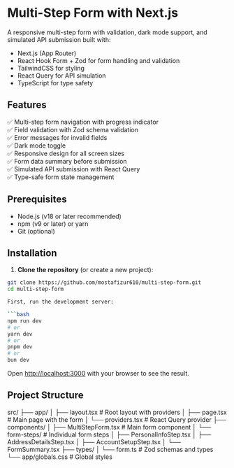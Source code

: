 # Multi-Step Form with Next.js

A responsive multi-step form with validation, dark mode support, and simulated API submission built with:

- Next.js (App Router)
- React Hook Form + Zod for form handling and validation
- TailwindCSS for styling
- React Query for API simulation
- TypeScript for type safety

## Features

✅ Multi-step form navigation with progress indicator  
✅ Field validation with Zod schema validation  
✅ Error messages for invalid fields  
✅ Dark mode toggle  
✅ Responsive design for all screen sizes  
✅ Form data summary before submission  
✅ Simulated API submission with React Query  
✅ Type-safe form state management

## Prerequisites

- Node.js (v18 or later recommended)
- npm (v9 or later) or yarn
- Git (optional)

## Installation

1. **Clone the repository** (or create a new project):

````bash
git clone https://github.com/mostafizur610/multi-step-form.git
cd multi-step-form

First, run the development server:

```bash
npm run dev
# or
yarn dev
# or
pnpm dev
# or
bun dev
````

Open [http://localhost:3000](http://localhost:3000) with your browser to see the result.

## Project Structure

src/
├── app/
│ ├── layout.tsx            # Root layout with providers
│ ├── page.tsx              # Main page with the form
│ └── providers.tsx         # React Query provider
├── components/ 
│ ├── MultiStepForm.tsx     # Main form component
│ └── form-steps/           # Individual form steps
│ ├── PersonalInfoStep.tsx
│ ├── AddressDetailsStep.tsx
│ ├── AccountSetupStep.tsx
│ └── FormSummary.tsx
├── types/
│ └── form.ts               # Zod schemas and types
└── app/globals.css         # Global styles

